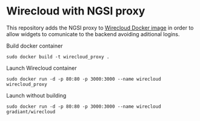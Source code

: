 # Wirecloud with NGSI proxy
This repository adds the NGSI proxy to [Wirecloud Docker image](https://hub.docker.com/r/fiware/wirecloud/) in order to allow widgets to comunicate to the backend avoiding aditional logins.

Build docker container
```
sudo docker build -t wirecloud_proxy .
```
Launch Wirecloud container
```
sudo docker run -d -p 80:80 -p 3000:3000 --name wirecloud wirecloud_proxy
```
Launch without building
```
sudo docker run -d -p 80:80 -p 3000:3000 --name wirecloud gradiant/wirecloud
```